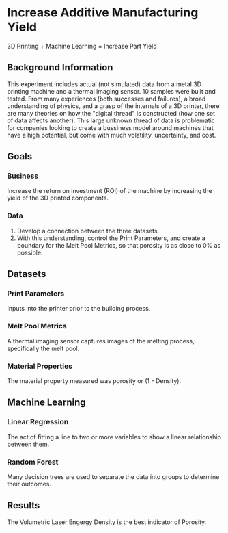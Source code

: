 # Increase Additive Manufacturing Yield
3D Printing + Machine Learning = Increase Part Yield

## Background Information
This experiment includes actual (not simulated) data from a metal 3D printing machine and a thermal imaging sensor. 
10 samples were built and tested. 
From many experiences (both successes and failures), a broad understanding of physics, and a grasp of the internals of a 3D printer, there are many theories on how the "digital thread" is constructed (how one set of data affects another). 
This large unknown thread of data is problematic for companies looking to create a bussiness model around machines that have a high potential, but come with much volatility, uncertainty, and cost.

## Goals
### Business
Increase the return on investment (ROI) of the machine by increasing the yield of the 3D printed components.

### Data
1) Develop a connection between the three datasets.
2) With this understanding, control the Print Parameters, and create a boundary for the Melt Pool Metrics, so that porosity is as close to 0% as possible.

## Datasets
### Print Parameters
Inputs into the printer prior to the building process.

### Melt Pool Metrics
A thermal imaging sensor captures images of the melting process, specifically the melt pool.

### Material Properties
The material property measured was porosity or (1 - Density).

## Machine Learning
### Linear Regression
The act of fitting a line to two or more variables to show a linear relationship between them.

### Random Forest
Many decision trees are used to separate the data into groups to determine their outcomes.

## Results
The Volumetric Laser Engergy Density is the best indicator of Porosity.